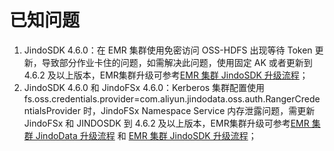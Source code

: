 # 已知问题

1. JindoSDK 4.6.0：在 EMR 集群使用免密访问 OSS-HDFS 出现等待 Token 更新，导致部分作业卡住的问题，如需解决此问题，使用固定 AK 或者更新到 4.6.2 及以上版本，EMR集群升级可参考[EMR 集群 JindoSDK 升级流程](/docs/user/4.x/4.6.x/emr_upgrade_jindosdk_emr-next.md)；
2. JindoSDK 4.6.0 和 JindoFSx 4.6.0：Kerberos 集群配置使用 fs.oss.credentials.provider=com.aliyun.jindodata.oss.auth.RangerCredentialsProvider 时，JindoFSx Namespace Service 内存泄露问题，需更新 JindoFSx 和 JINDOSDK 到 4.6.2 及以上版本，EMR集群升级可参考[EMR 集群 JindoData 升级流程](/docs/user/4.x/4.6.x/emr_upgrade_jindodata_emr-next.md)
   和 [EMR 集群 JindoSDK 升级流程](/docs/user/4.x/4.6.x/emr_upgrade_jindosdk_emr-next.md)；